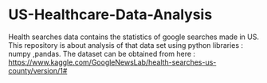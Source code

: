 # US-Healthcare-Data-Analysis
Health searches data contains the statistics of google searches made in US. This repository is about analysis of that data set using python libraries : numpy ,pandas.
The dataset can be obtained from here : https://www.kaggle.com/GoogleNewsLab/health-searches-us-county/version/1#

